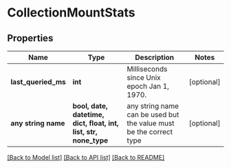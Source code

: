 # CollectionMountStats


## Properties
Name | Type | Description | Notes
------------ | ------------- | ------------- | -------------
**last_queried_ms** | **int** | Milliseconds since Unix epoch Jan 1, 1970. | [optional] 
**any string name** | **bool, date, datetime, dict, float, int, list, str, none_type** | any string name can be used but the value must be the correct type | [optional]

[[Back to Model list]](../README.md#documentation-for-models) [[Back to API list]](../README.md#documentation-for-api-endpoints) [[Back to README]](../README.md)


